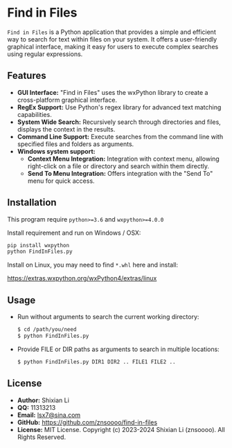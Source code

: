 # Find in Files

`Find in Files` is a Python application that provides a simple and efficient way to search for text within files on your system. It offers a user-friendly graphical interface, making it easy for users to execute complex searches using regular expressions.


## Features

- __GUI Interface:__ "Find in Files" uses the wxPython library to create a cross-platform graphical interface.
- __RegEx Support:__ Use Python's regex library for advanced text matching capabilities.
- __System Wide Search:__ Recursively search through directories and files, displays the context in the results.
- __Command Line Support:__ Execute searches from the command line with specified files and folders as arguments.
- __Windows system support:__
  - __Context Menu Integration:__ Integration with context menu, allowing right-click on a file or directory and search within them directly.
  - __Send To Menu Integration:__ Offers integration with the "Send To" menu for quick access.


## Installation

This program require `python>=3.6` and `wxpython>=4.0.0`

Install requirement and run on Windows / OSX:

```bash
pip install wxpython
python FindInFiles.py
```

Install on Linux, you may need to find `*.whl` here and install:

<https://extras.wxpython.org/wxPython4/extras/linux>


## Usage

- Run without arguments to search the current working directory:

    ```bash
    $ cd /path/you/need
    $ python FindInFiles.py
    ```

- Provide FILE or DIR paths as arguments to search in multiple locations:

    ```bash
    $ python FindInFiles.py DIR1 DIR2 .. FILE1 FILE2 ..
    ```


## License

- __Author:__ Shixian Li
- __QQ:__ 11313213
- __Email:__ <lsx7@sina.com>
- __GitHub:__ <https://github.com/znsoooo/find-in-files>
- __License:__ MIT License. Copyright (c) 2023-2024 Shixian Li (znsoooo). All Rights Reserved.
